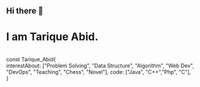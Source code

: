 ## Hi there 👋
# I am Tarique Abid.
<br> const Tarique_Abid{<br>
  interestAbout: ["Problem Solving", "Data Structure", "Algorithm", "Web Dev", "DevOps", "Teaching", "Chess", "Novel"],
  code: ["Java", "C++","Php", "C"],
}<br>

<!--
**Tarique-Abid/Tarique-Abid** is a ✨ _special_ ✨ repository because its `README.md` (this file) appears on your GitHub profile.

Here are some ideas to get you started:

- 🔭 I’m currently working on ...
- 🌱 I’m currently learning ...
- 👯 I’m looking to collaborate on ...
- 🤔 I’m looking for help with ...
- 💬 Ask me about ...
- 📫 How to reach me: ...
- 😄 Pronouns: ...
- ⚡ Fun fact: ...
-->
